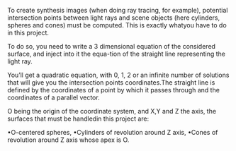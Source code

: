 To create synthesis images (when doing ray tracing, for example), potential intersection points between light rays and scene objects (here cylinders, spheres and cones) must be computed. 
This is exactly whatyou have to do in this project.

To do so, you need to write a 3 dimensional equation of the considered surface, and inject into it the equa-tion of the straight line representing the light ray. 

You’ll get a quadratic equation, with 0, 1, 2 or an infinite number of solutions that will give you the intersection points coordinates.The straight line is defined by the coordinates of a point by which it passes through and the coordinates of a parallel vector.

O being the origin of the coordinate system, and X,Y and Z the axis, the surfaces that must be handledin this project are:

•O-centered spheres,
•Cylinders of revolution around Z axis,
•Cones of revolution around Z axis whose apex is O.
